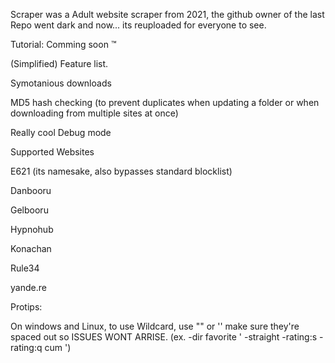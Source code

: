 Scraper was a Adult website scraper from 2021, the github owner of the last Repo went dark and now... its reuploaded for everyone to see.

Tutorial: Comming soon :tm:

(Simplified) Feature list.

Symotanious downloads

MD5 hash checking (to prevent duplicates when updating a folder or when downloading from multiple sites at once)

Really cool Debug mode

Supported Websites

E621 (its namesake, also bypasses standard blocklist)

Danbooru

Gelbooru

Hypnohub

Konachan

Rule34

yande.re

Protips:

On windows and Linux, to use Wildcard, use "" or '' make sure they're spaced out so ISSUES WONT ARRISE.
(ex. -dir favorite ' -straight -rating:s -rating:q cum ')
